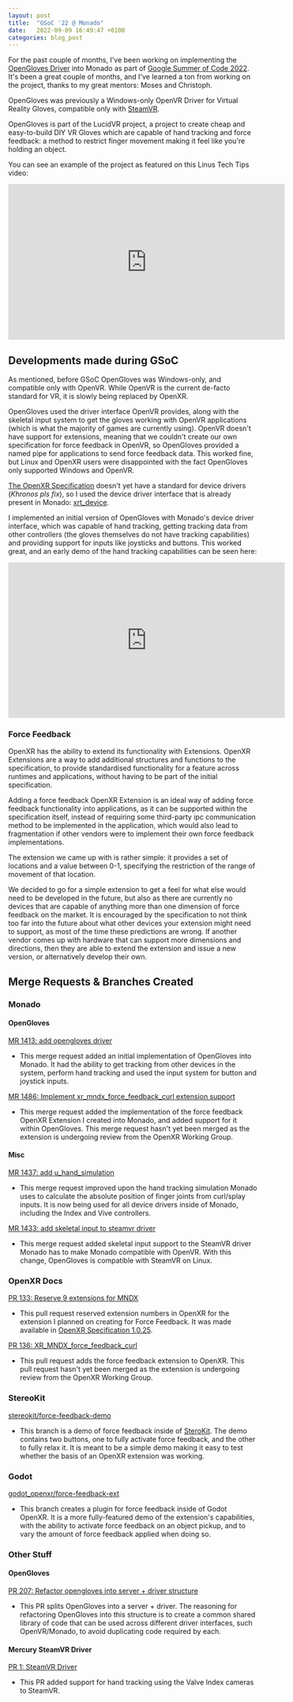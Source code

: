 ```yaml
---
layout: post
title:  "GSoC '22 @ Monado"
date:   2022-09-09 16:49:47 +0100
categories: blog_post
---
```


For the past couple of months, I've been working on implementing the [OpenGloves Driver](https://github.com/LucidVR/opengloves-driver) into Monado as part of [Google Summer of Code 2022](https://summerofcode.withgoogle.com/). It's been a great couple of months, and I've learned a ton from working on the project, thanks to my great mentors: Moses and Christoph.


OpenGloves was previously a Windows-only OpenVR Driver for Virtual Reality Gloves, compatible only with [SteamVR](https://store.steampowered.com/app/250820/SteamVR).  

OpenGloves is part of the LucidVR project, a project to create cheap and easy-to-build DIY VR Gloves which are capable of hand tracking and force feedback: a method to restrict finger movement making it feel like you're holding an object.  

You can see an example of the project as featured on this Linus Tech Tips video:

<iframe width="560" height="315" src="https://www.youtube.com/embed/jGyHT0t-mtw" title="YouTube video player" frameborder="0" allow="accelerometer; autoplay; clipboard-write; encrypted-media; gyroscope; picture-in-picture" allowfullscreen></iframe>
<br>

## Developments made during GSoC
As mentioned, before GSoC OpenGloves was Windows-only, and compatible only with OpenVR. While OpenVR is the current de-facto standard for VR, it is slowly being replaced by OpenXR.

OpenGloves used the driver interface OpenVR provides, along with the skeletal input system to get the gloves working with OpenVR applications (which is what the majority of games are currently using). OpenVR doesn't have support for extensions, meaning that we couldn't create our own specification for force feedback in OpenVR, so OpenGloves provided a named pipe for applications to send force feedback data. This worked fine, but Linux and OpenXR users were disappointed with the fact OpenGloves only supported Windows and OpenVR.

[The OpenXR Specification](https://registry.khronos.org/OpenXR/specs/1.0/html/xrspec.html) doesn't yet have a standard for device drivers (_Khronos pls fix_), so I used the device driver interface that is already present in Monado: [xrt_device](https://gitlab.freedesktop.org/monado/monado/-/blob/main/src/xrt/include/xrt/xrt_device.h).

I implemented an initial version of OpenGloves with Monado's device driver interface, which was capable of hand tracking, getting tracking data from other controllers (the gloves themselves do not have tracking capabilities) and providing support for inputs like joysticks and buttons. This worked great, and an early demo of the hand tracking capabilities can be seen here:

<iframe width="560" height="315" src="https://www.youtube.com/embed/vLD0tpKkBmE" title="YouTube video player" frameborder="0" allow="accelerometer; autoplay; clipboard-write; encrypted-media; gyroscope; picture-in-picture" allowfullscreen></iframe>

<br>

### Force Feedback

OpenXR has the ability to extend its functionality with Extensions. OpenXR Extensions are a way to add additional structures and functions to the specification, to provide standardised functionality for a feature across runtimes and applications, without having to be part of the initial specification.  

Adding a force feedback OpenXR Extension is an ideal way of adding force feedback functionality into applications, as it can be supported within the specification itself, instead of requiring some third-party ipc communication method to be implemented in the application, which would also lead to fragmentation if other vendors were to implement their own force feedback implementations.

The extension we came up with is rather simple: it provides a set of locations and a value between 0-1, specifying the restriction of the range of movement of that location.  

We decided to go for a simple extension to get a feel for what else would need to be developed in the future, but also as there are currently no devices that are capable of anything more than one dimension of force feedback on the market. It is encouraged by the specification to not think too far into the future about what other devices your extension might need to support, as most of the time these predictions are wrong. If another vendor comes up with hardware that can support more dimensions and directions, then they are able to extend the extension and issue a new version, or alternatively develop their own.


## Merge Requests & Branches Created
### Monado
#### OpenGloves
[MR 1413: add opengloves driver](https://gitlab.freedesktop.org/monado/monado/-/merge_requests/1413)  
- This merge request added an initial implementation of OpenGloves into Monado. It had the ability to get tracking from other devices in the system, perform hand tracking and used the input system for button and joystick inputs.

[MR 1486: Implement xr_mndx_force_feedback_curl extension support](https://gitlab.freedesktop.org/monado/monado/-/merge_requests/1486)
- This merge request added the implementation of the force feedback OpenXR Extension I created into Monado, and added support for it within OpenGloves. This merge request hasn't yet been merged as the extension is undergoing review from the OpenXR Working Group.

#### Misc
[MR 1437: add u_hand_simulation](https://gitlab.freedesktop.org/monado/monado/-/merge_requests/1437)
- This merge request improved upon the hand tracking simulation Monado uses to calculate the absolute position of finger joints from curl/splay inputs. It is now being used for all device drivers inside of Monado, including the Index and Vive controllers.

[MR 1433: add skeletal input to steamvr driver](https://gitlab.freedesktop.org/monado/monado/-/merge_requests/1433)
- This merge request added skeletal input support to the SteamVR driver Monado has to make Monado compatible with OpenVR. With this change, OpenGloves is compatible with SteamVR on Linux.

### OpenXR Docs
[PR 133: Reserve 9 extensions for MNDX](https://github.com/KhronosGroup/OpenXR-Docs/pull/133)
- This pull request reserved extension numbers in OpenXR for the extension I planned on creating for Force Feedback. It was made available in [OpenXR Specification 1.0.25](https://github.com/KhronosGroup/OpenXR-Docs/commit/388c2bc007801552bafa1c4e6dc49a74c9469695).  

[PR 136: XR_MNDX_force_feedback_curl](https://github.com/KhronosGroup/OpenXR-Docs/pull/136)
- This pull request adds the force feedback extension to OpenXR. This pull request hasn't yet been merged as the extension is undergoing review from the OpenXR Working Group.

### StereoKit
[stereokit/force-feedback-demo](https://github.com/danwillm/stereokit/tree/force-feedback-demo)
- This branch is a demo of force feedback inside of [SteroKit](https://github.com/stereokit/stereokit). The demo contains two buttons, one to fully activate force feedback, and the other to fully relax it. It is meant to be a simple demo making it easy to test whether the basis of an OpenXR extension was working.

### Godot
[godot_openxr/force-feedback-ext](https://github.com/danwillm/godot_openxr/tree/force-feedback-ext)
- This branch creates a plugin for force feedback inside of Godot OpenXR. It is a more fully-featured demo of the extension's capabilities, with the ability to activate force feedback on an object pickup, and to vary the amount of force feedback applied when doing so.

### Other Stuff
#### OpenGloves
[PR 207: Refactor opengloves into server + driver structure](https://github.com/LucidVR/opengloves-driver/pull/207)
- This PR splits OpenGloves into a server + driver. The reasoning for refactoring OpenGloves into this structure is to create a common shared library of code that can be used across different driver interfaces, such OpenVR/Monado, to avoid duplicating code required by each.  

#### Mercury SteamVR Driver
[PR 1: SteamVR Driver](https://github.com/slitcch/mercury_steamvr_driver/pull/1)
- This PR added support for hand tracking using the Valve Index cameras to SteamVR.